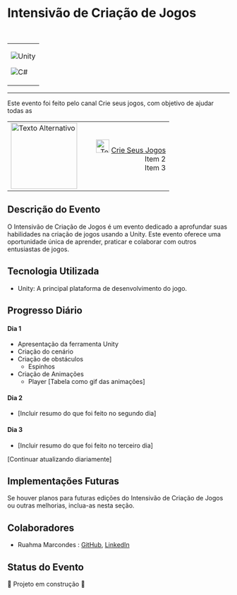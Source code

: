 # Intensivão de Criação de Jogos
<br/>

<table>
  <tr>
    <td aling="right">
      
![Unity](https://img.shields.io/badge/unity-%23000000.svg?style=for-the-badge&logo=unity&logoColor=white)

![C#](https://img.shields.io/badge/c%23-%23239120.svg?style=for-the-badge&logo=c-sharp&logoColor=white)

</td>
</tr>
</table>
<hr>

<p>Este evento foi feito pelo canal Crie seus jogos, com objetivo de ajudar todas as </p>

<table>
  <tr>
    <td>
     <img src="https://github.com/Ruh-Marcondes/WorkShop-CriandoseusJogos/assets/47475949/8d48b917-3239-448e-857e-61fb30bf5832" alt="Texto Alternativo" width="150">
    </td>
    <td align="right">
      <ul style="list-style-type: none;">
        <li> 
          <img aling ="center" src="https://github.com/Ruh-Marcondes/WorkShop-CriandoseusJogos/assets/47475949/63957b84-f018-4364-9d02-e40145e90c54" alt="Texto Alternativo" width="30"> 
          <a href="https://www.instagram.com/crieseusjogos">Crie Seus Jogos</a>
        </li>
        <li>Item 2</li>
        <li>Item 3</li>
      </ul>
    </td>
  </tr>
</table>


## Descrição do Evento
O Intensivão de Criação de Jogos é um evento dedicado a aprofundar suas habilidades na criação de jogos usando a Unity. Este evento oferece uma oportunidade única de aprender, praticar e colaborar com outros entusiastas de jogos.

## Tecnologia Utilizada
- Unity: A principal plataforma de desenvolvimento do jogo.


## Progresso Diário


#### Dia 1
- Apresentação da ferramenta Unity
- Criação do cenário
- Criação de obstáculos
  - Espinhos
- Criação de Animações
    - Player
        [Tabela como gif das animações]

#### Dia 2
- [Incluir resumo do que foi feito no segundo dia]

#### Dia 3
- [Incluir resumo do que foi feito no terceiro dia]

[Continuar atualizando diariamente]

## Implementações Futuras
Se houver planos para futuras edições do Intensivão de Criação de Jogos ou outras melhorias, inclua-as nesta seção.

## Colaboradores
- Ruahma Marcondes : [GitHub](https://github.com/Ruh-Marcondes), [LinkedIn](https://www.linkedin.com/in/ruahma-marcondes-82a609205/)

## Status do Evento
:construction: Projeto em construção :construction:


